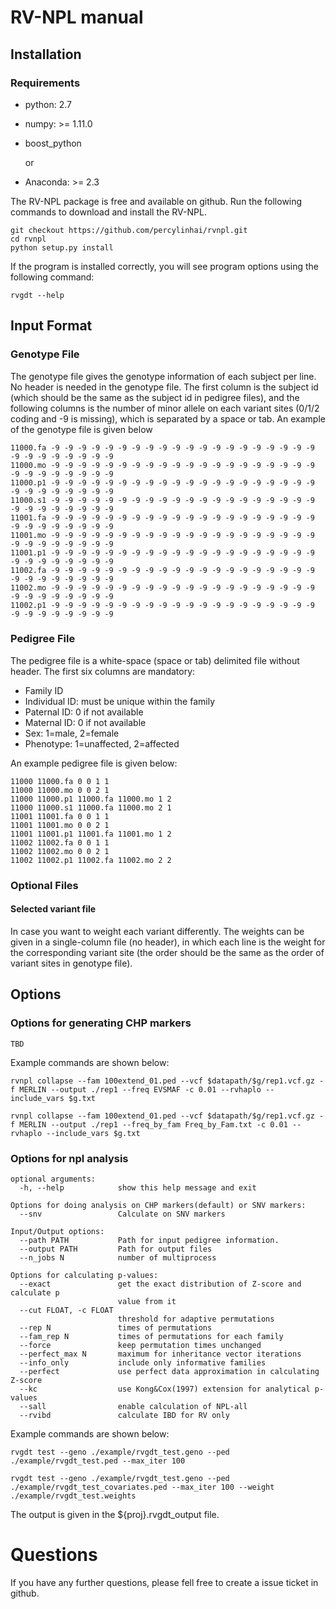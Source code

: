 # RV-NPL manual

## Installation

### Requirements

+ python: 2.7

+ numpy: >= 1.11.0

+ boost_python

  or

+ Anaconda: >= 2.3

The RV-NPL package is free and available on github.  Run the following commands to download and install the RV-NPL.

``` shell
git checkout https://github.com/percylinhai/rvnpl.git
cd rvnpl
python setup.py install 
```

If the program is installed correctly, you will see program options using the following command:

```shell
rvgdt --help
```



## Input Format

### Genotype File

The genotype file gives the genotype information of each subject per line. No header is needed in the genotype file. The first column is the subject id (which should be the same as the subject id in pedigree files), and the following columns is the number of minor allele on each variant sites (0/1/2 coding and -9 is missing), which is separated by a space or tab. An example of the genotype file is given below

```
11000.fa -9 -9 -9 -9 -9 -9 -9 -9 -9 -9 -9 -9 -9 -9 -9 -9 -9 -9 -9 -9 -9 -9 -9 -9 -9 -9 -9 -9
11000.mo -9 -9 -9 -9 -9 -9 -9 -9 -9 -9 -9 -9 -9 -9 -9 -9 -9 -9 -9 -9 -9 -9 -9 -9 -9 -9 -9 -9
11000.p1 -9 -9 -9 -9 -9 -9 -9 -9 -9 -9 -9 -9 -9 -9 -9 -9 -9 -9 -9 -9 -9 -9 -9 -9 -9 -9 -9 -9
11000.s1 -9 -9 -9 -9 -9 -9 -9 -9 -9 -9 -9 -9 -9 -9 -9 -9 -9 -9 -9 -9 -9 -9 -9 -9 -9 -9 -9 -9
11001.fa -9 -9 -9 -9 -9 -9 -9 -9 -9 -9 -9 -9 -9 -9 -9 -9 -9 -9 -9 -9 -9 -9 -9 -9 -9 -9 -9 -9
11001.mo -9 -9 -9 -9 -9 -9 -9 -9 -9 -9 -9 -9 -9 -9 -9 -9 -9 -9 -9 -9 -9 -9 -9 -9 -9 -9 -9 -9
11001.p1 -9 -9 -9 -9 -9 -9 -9 -9 -9 -9 -9 -9 -9 -9 -9 -9 -9 -9 -9 -9 -9 -9 -9 -9 -9 -9 -9 -9
11002.fa -9 -9 -9 -9 -9 -9 -9 -9 -9 -9 -9 -9 -9 -9 -9 -9 -9 -9 -9 -9 -9 -9 -9 -9 -9 -9 -9 -9
11002.mo -9 -9 -9 -9 -9 -9 -9 -9 -9 -9 -9 -9 -9 -9 -9 -9 -9 -9 -9 -9 -9 -9 -9 -9 -9 -9 -9 -9
11002.p1 -9 -9 -9 -9 -9 -9 -9 -9 -9 -9 -9 -9 -9 -9 -9 -9 -9 -9 -9 -9 -9 -9 -9 -9 -9 -9 -9 -9
```



### Pedigree File

The pedigree file is a white-space (space or tab) delimited file without header. The first six columns are mandatory:

+ Family ID     
+ Individual ID: must be unique within the family     
+ Paternal ID: 0 if not available 
+ Maternal ID: 0 if not available 
+ Sex:  1=male, 2=female   
+ Phenotype: 1=unaffected, 2=affected

An example pedigree file is given below:

```
11000 11000.fa 0 0 1 1
11000 11000.mo 0 0 2 1
11000 11000.p1 11000.fa 11000.mo 1 2
11000 11000.s1 11000.fa 11000.mo 2 1
11001 11001.fa 0 0 1 1
11001 11001.mo 0 0 2 1
11001 11001.p1 11001.fa 11001.mo 1 2
11002 11002.fa 0 0 1 1
11002 11002.mo 0 0 2 1
11002 11002.p1 11002.fa 11002.mo 2 2
```

### Optional Files

#### Selected variant file

In case you want to weight each variant differently. The weights can be given in a single-column file (no header), in which each line is the weight for the corresponding variant site (the order should be the same as the order of variant sites in genotype file).

## Options

### Options for generating CHP markers

```
TBD
```

Example commands are shown below:

```shell
rvnpl collapse --fam 100extend_01.ped --vcf $datapath/$g/rep1.vcf.gz -f MERLIN --output ./rep1 --freq EVSMAF -c 0.01 --rvhaplo --include_vars $g.txt 

rvnpl collapse --fam 100extend_01.ped --vcf $datapath/$g/rep1.vcf.gz -f MERLIN --output ./rep1 --freq_by_fam Freq_by_Fam.txt -c 0.01 --rvhaplo --include_vars $g.txt
```

### Options for npl analysis

```
optional arguments:
  -h, --help            show this help message and exit

Options for doing analysis on CHP markers(default) or SNV markers:
  --snv                 Calculate on SNV markers

Input/Output options:
  --path PATH           Path for input pedigree information.
  --output PATH         Path for output files
  --n_jobs N            number of multiprocess

Options for calculating p-values:
  --exact               get the exact distribution of Z-score and calculate p
                        value from it
  --cut FLOAT, -c FLOAT
                        threshold for adaptive permutations
  --rep N               times of permutations
  --fam_rep N           times of permutations for each family
  --force               keep permutation times unchanged
  --perfect_max N       maximum for inheritance vector iterations
  --info_only           include only informative families
  --perfect             use perfect data approximation in calculating Z-score
  --kc                  use Kong&Cox(1997) extension for analytical p-values
  --sall                enable calculation of NPL-all
  --rvibd               calculate IBD for RV only
```

Example commands are shown below:

```shell
rvgdt test --geno ./example/rvgdt_test.geno --ped ./example/rvgdt_test.ped --max_iter 100

rvgdt test --geno ./example/rvgdt_test.geno --ped ./example/rvgdt_test_covariates.ped --max_iter 100 --weight ./example/rvgdt_test.weights
```

The output is given in the ${proj}.rvgdt_output file. 

# Questions

If you have any further questions, please fell free to create a issue ticket in github. 
